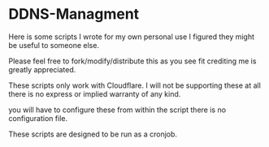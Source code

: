 # DDNS-Managment
Here is some scripts I wrote for my own personal use I figured they might be useful to someone else.

Please feel free to fork/modify/distribute this as you see fit crediting me is greatly appreciated.

These scripts only work with Cloudflare. I will not be supporting these at all there is no express or implied warranty of any kind.

you will have to configure these from within the script there is no configuration file. 

These scripts are designed to be run as a cronjob.
